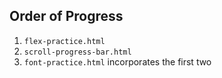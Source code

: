 ## Order of Progress

1. `flex-practice.html`
2. `scroll-progress-bar.html`
3. `font-practice.html` incorporates the first two
